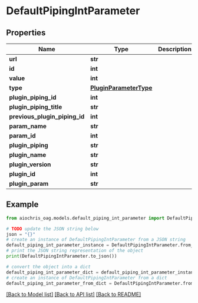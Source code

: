 # DefaultPipingIntParameter


## Properties

Name | Type | Description | Notes
------------ | ------------- | ------------- | -------------
**url** | **str** |  | [readonly] 
**id** | **int** |  | [readonly] 
**value** | **int** |  | [optional] 
**type** | [**PluginParameterType**](PluginParameterType.md) |  | [readonly] 
**plugin_piping_id** | **int** |  | [readonly] 
**plugin_piping_title** | **str** |  | [readonly] 
**previous_plugin_piping_id** | **int** |  | [readonly] 
**param_name** | **str** |  | [readonly] 
**param_id** | **int** |  | [readonly] 
**plugin_piping** | **str** |  | [readonly] 
**plugin_name** | **str** |  | [readonly] 
**plugin_version** | **str** |  | [readonly] 
**plugin_id** | **int** |  | [readonly] 
**plugin_param** | **str** |  | [readonly] 

## Example

```python
from aiochris_oag.models.default_piping_int_parameter import DefaultPipingIntParameter

# TODO update the JSON string below
json = "{}"
# create an instance of DefaultPipingIntParameter from a JSON string
default_piping_int_parameter_instance = DefaultPipingIntParameter.from_json(json)
# print the JSON string representation of the object
print(DefaultPipingIntParameter.to_json())

# convert the object into a dict
default_piping_int_parameter_dict = default_piping_int_parameter_instance.to_dict()
# create an instance of DefaultPipingIntParameter from a dict
default_piping_int_parameter_from_dict = DefaultPipingIntParameter.from_dict(default_piping_int_parameter_dict)
```
[[Back to Model list]](../README.md#documentation-for-models) [[Back to API list]](../README.md#documentation-for-api-endpoints) [[Back to README]](../README.md)


